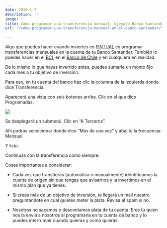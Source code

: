 ```yaml
---
date: 2019-1-7
description: ''
image: ''
title: Cómo programar una transferencia mensual, ejemplo Banco Santander
url: "/cómo-programar-una-transferencia-mensual-en-el-banco-santander/"

---
```

<p>Algo que puedes hacer cuando inviertes en <a href="https://fintual.cl">FINTUAL</a> es programar transferencias mensuales en la cuenta de tu Banco Santander. También lo puedes hacer en el <a href="https://edu.fintual.cl/c%C3%B3mo-programar-una-transferencia-mensual-en-el-banco-bci/">BCI</a>, en el <a href="https://edu.fintual.cl/c%C3%B3mo-programar-una-transferencia-mensual-en-el-banco-de-chile/">Banco de Chile</a> y en cualquiera en realidad.

<p>Da lo mismo lo que hayas invertido antes, puedes sumarle un monto fijo cada mes a tu objetivo de inversión.</p>

<p>Para eso, en tu cuenta del banco haz clic la columna de la izquierda donde dice Transferencia.</p>

<p>Aparecerá una vista con seis botones arriba. Clic en el que dice Programadas.</p>

<img src="/uploads/transferencia_santander.png" style="max-width: 100%"/>

<p>Se desplegará un submenú. Clic en “A Terceros”.</p>

<p>Ahí podrás seleccionar donde dice “Más de una vez” y abajito la frecuencia: Mensual</p>

<p>Y listo.</p>

<p>Continúas con la transferencia como siempre.</p>

<p>Cosas importantes a considerar:</p>
<ul>
<li><p>Cada vez que transfieras (automática o manualmente) identificamos la cuenta de origen sin que tengas que avisarnos y la invertimos en el mismo plan que ya tienes.</p></li>
<li><p>Si creas más de un objetivo de inversión, te llegará un mail nuestro preguntándote en cual quieres meter la plata. Revisa el spam si no.</p></li>
<li><p>Nosotros no sacamos o descontamos plata de tu cuenta. Eres tú quien nos la envía a nosotros al programarla en tu cuenta de banco y lo puedes interrumpir cuando quieras y como quieras.</p></li>
</ul>